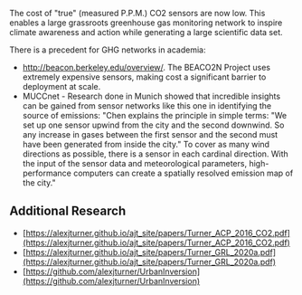 The cost of "true" (measured P.P.M.) CO2 sensors are now low. This enables a large grassroots greenhouse gas monitoring network to inspire climate awareness and action while generating a large scientific data set.

There is a precedent for GHG networks in academia:

- http://beacon.berkeley.edu/overview/. The BEACO2N Project uses extremely expensive sensors, making cost a significant barrier to deployment at scale.
- MUCCnet - Research done in Munich showed that incredible insights can be gained from sensor networks like this one in identifying the source of emissions: "Chen explains the principle in simple terms: "We set up one sensor upwind from the city and the second downwind. So any increase in gases between the first sensor and the second must have been generated from inside the city." To cover as many wind directions as possible, there is a sensor in each cardinal direction. With the input of the sensor data and meteorological parameters, high-performance computers can create a spatially resolved emission map of the city."


## Additional Research
- [https://alexjturner.github.io/ajt_site/papers/Turner_ACP_2016_CO2.pdf](https://alexjturner.github.io/ajt_site/papers/Turner_ACP_2016_CO2.pdf)
- [https://alexjturner.github.io/ajt_site/papers/Turner_GRL_2020a.pdf](https://alexjturner.github.io/ajt_site/papers/Turner_GRL_2020a.pdf)
- [https://github.com/alexjturner/UrbanInversion](https://github.com/alexjturner/UrbanInversion)
